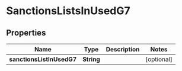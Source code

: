 
# SanctionsListsInUsedG7

## Properties
Name | Type | Description | Notes
------------ | ------------- | ------------- | -------------
**sanctionsListInUsedG7** | **String** |  |  [optional]



